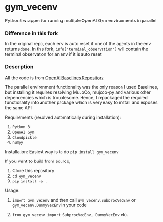 # gym_vecenv
Python3 wrapper for running multiple OpenAI Gym environments in parallel

### Difference in this fork
In the original repo, each env is auto reset if one of the agents in the env returns `done`. In this fork, `info['terminal_observation']` will contain the terminal observation for an env if it is auto reset. 


### Description
All the code is from [OpenAI Baselines Repository](https://github.com/openai/baselines)

The parallel environment functionality was the only reason I used Baselines, but installing it requires resolving MuJoCo, mujoco-py and various other dependencies which is troublesome. Hence, I repackaged the required functionality into another package which is very easy to install and exposes the same API

Requirements (resolved automatically during installation):
1. `Python 3`
2. `OpenAI Gym`
3. `Cloudpickle`
4. `numpy`

Installation: Easiest way is to do `pip install gym_vecenv`

If you want to build from source,

1. Clone this repository
2. `cd gym_vecenv`
3. `pip install -e .`

Usage:

1. `import gym_vecenv` and then call `gym_vecenv.SubprocVecEnv` or `gym_vecenv.DummyVecEnv` in your code

2. `from gym_vecenv import SubprocVecEnv, DummyVecEnv` etc.
